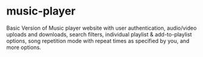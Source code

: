 # music-player
Basic Version of Music player website with user authentication, audio/video uploads and downloads, search filters, individual playlist &amp; add-to-playlist options, song repetition mode with repeat times as specified by you, and more options.
